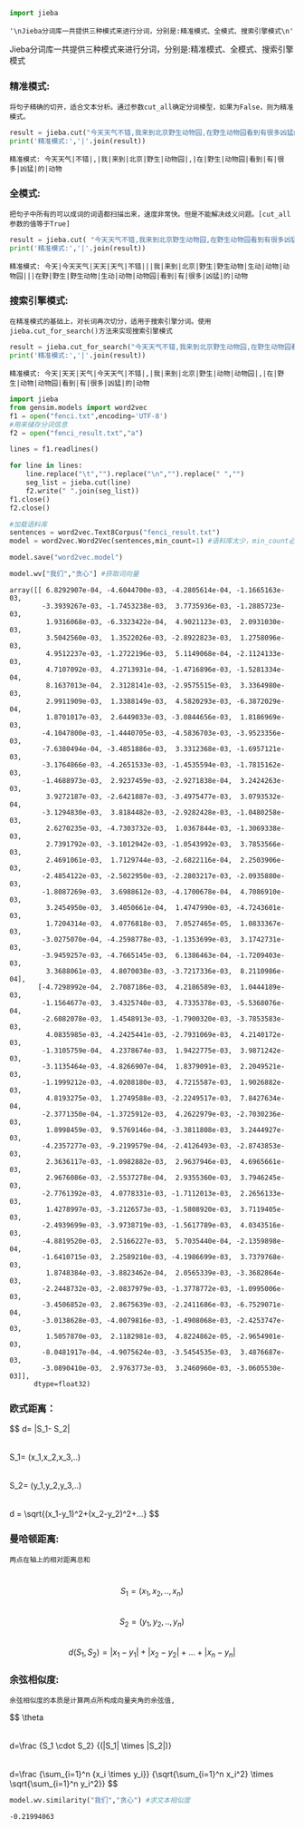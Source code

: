 ```python
import jieba
```




    '\nJieba分词库一共提供三种模式来进行分词，分别是:精准模式、全模式、搜索引擎模式\n'



Jieba分词库一共提供三种模式来进行分词，分别是:精准模式、全模式、搜索引擎模式

### 精准模式: 
    将句子精确的切开，适合文本分析。通过参数cut_all确定分词模型，如果为False，则为精准模式。


```python
result = jieba.cut("今天天气不错,我来到北京野生动物园,在野生动物园看到有很多凶猛的动物",cut_all=False)
print('精准模式:','|'.join(result)) 
```

    精准模式: 今天天气|不错|,|我|来到|北京|野生|动物园|,|在|野生|动物园|看到|有|很多|凶猛|的|动物
    

### 全模式:
    把句子中所有的可以成词的词语都扫描出来，速度非常快。但是不能解决歧义问题。[cut_all参数的值等于True]


```python
result = jieba.cut( "今天天气不错,我来到北京野生动物园,在野生动物园看到有很多凶猛的动物",cut_all=True)
print('精准模式:','|'.join(result)) 
```

    精准模式: 今天|今天天气|天天|天气|不错|||我|来到|北京|野生|野生动物|生动|动物|动物园|||在野|野生|野生动物|生动|动物|动物园|看到|有|很多|凶猛|的|动物
    

### 搜索引擎模式:
    在精准模式的基础上，对长词再次切分，适用于搜索引擎分词。使用jieba.cut_for_search()方法来实现搜索引擎模式


```python
result = jieba.cut_for_search("今天天气不错,我来到北京野生动物园,在野生动物园看到有很多凶猛的动物")
print('精准模式:','|'.join(result)) 
```

    精准模式: 今天|天天|天气|今天天气|不错|,|我|来到|北京|野生|动物|动物园|,|在|野生|动物|动物园|看到|有|很多|凶猛|的|动物
    


```python
import jieba
from gensim.models import word2vec
f1 = open("fenci.txt",encoding='UTF-8')
#用来储存分词信息
f2 = open("fenci_result.txt","a")

lines = f1.readlines()

for line in lines:
    line.replace("\t","").replace("\n","").replace(" ","")
    seg_list = jieba.cut(line)
    f2.write(" ".join(seg_list))
f1.close()
f2.close()

```


```python
#加载语料库
sentences = word2vec.Text8Corpus("fenci_result.txt")
model = word2vec.Word2Vec(sentences,min_count=1) #语料库太少，min_count必须设置成1，不然会报错

model.save("word2vec.model")

model.wv["我们","贪心"] #获取词向量

```




    array([[ 6.8292907e-04, -4.6044700e-03, -4.2805614e-04, -1.1665163e-03,
            -3.3939267e-03, -1.7453238e-03,  3.7735936e-03, -1.2885723e-03,
             1.9316068e-03, -6.3323422e-04,  4.9021123e-03,  2.0931030e-03,
             3.5042560e-03,  1.3522026e-03, -2.8922823e-03,  1.2758096e-03,
             4.9512237e-03, -1.2722196e-03,  5.1149068e-04, -2.1124133e-03,
             4.7107092e-03,  4.2713931e-04, -1.4716896e-03, -1.5281334e-04,
             8.1637013e-04,  2.3128141e-03, -2.9575515e-03,  3.3364980e-03,
             2.9911909e-03,  1.3388149e-03,  4.5820293e-03, -6.3872029e-04,
             1.8701017e-03,  2.6449033e-03, -3.0844656e-03,  1.8186969e-03,
            -4.1047800e-03, -1.4440705e-03, -4.5836703e-03, -3.9523356e-03,
            -7.6380494e-04, -3.4851886e-03,  3.3312368e-03, -1.6957121e-03,
            -3.1764866e-03, -4.2651533e-03, -1.4535594e-03, -1.7815162e-03,
            -1.4688973e-03,  2.9237459e-03, -2.9271838e-04,  3.2424263e-03,
             3.9272187e-03, -2.6421887e-03, -3.4975477e-03,  3.0793532e-04,
            -3.1294830e-03,  3.8184482e-03, -2.9282428e-03, -1.0480258e-03,
             2.6270235e-03, -4.7303732e-03,  1.0367844e-03, -1.3069338e-03,
             2.7391792e-03, -3.1012942e-03, -1.0543992e-03,  3.7853566e-03,
             2.4691061e-03,  1.7129744e-03, -2.6822116e-04,  2.2503906e-03,
            -2.4854122e-03, -2.5022950e-03, -2.2803217e-03, -2.0935880e-03,
            -1.8087269e-03,  3.6988612e-03, -4.1700678e-04,  4.7086910e-03,
             3.2454950e-03,  3.4050661e-04,  1.4747990e-03, -4.7243601e-03,
             1.7204314e-03,  4.0776818e-03,  7.0527465e-05,  1.0833367e-03,
            -3.0275070e-04, -4.2598778e-03, -1.1353699e-03,  3.1742731e-03,
            -3.9459257e-03, -4.7665145e-03,  6.1386463e-04, -1.7209403e-03,
             3.3688061e-03,  4.8070038e-03, -3.7217336e-03,  8.2110986e-04],
           [-4.7298992e-04,  2.7087186e-03,  4.2186589e-03,  1.0444189e-03,
            -1.1564677e-03,  3.4325740e-03,  4.7335378e-03, -5.5368076e-04,
            -2.6082078e-03,  1.4548913e-03, -1.7900320e-03, -3.7853583e-03,
             4.0835985e-03, -4.2425441e-03, -2.7931069e-03,  4.2140172e-03,
            -1.3105759e-04,  4.2378674e-03,  1.9422775e-03,  3.9871242e-03,
            -3.1135464e-03, -4.8266907e-04,  1.8379091e-03,  2.2049521e-03,
            -1.1999212e-03, -4.0208180e-03,  4.7215587e-03,  1.9026882e-03,
             4.8193275e-03,  1.2749588e-03, -2.2249517e-03,  7.8427634e-04,
            -2.3771350e-04, -1.3725912e-03,  4.2622979e-03, -2.7030236e-03,
             1.8998459e-03,  9.5769146e-04, -3.3811808e-03,  3.2444927e-03,
            -4.2357277e-03, -9.2199579e-04, -2.4126493e-03, -2.8743853e-03,
             2.3636117e-03, -1.0982882e-03,  2.9637946e-03,  4.6965661e-03,
             2.9676086e-03, -2.5537278e-04,  2.9355360e-03,  3.7946245e-03,
            -2.7761392e-03,  4.0778331e-03, -1.7112013e-03,  2.2656133e-03,
             1.4278997e-03, -3.2126573e-03, -1.5808920e-03,  3.7119405e-03,
            -2.4939699e-03, -3.9738719e-03, -1.5617789e-03,  4.0343516e-03,
            -4.8819520e-03,  2.5166227e-03,  5.7035440e-04, -2.1359898e-04,
            -1.6410715e-03,  2.2589210e-03, -4.1986699e-03,  3.7379768e-03,
             1.8748384e-03, -3.8823462e-04,  2.0565339e-03, -3.3682864e-03,
            -2.2448732e-03, -2.0837979e-03, -1.3778772e-03, -1.0995006e-03,
            -3.4506852e-03,  2.8675639e-03, -2.2411686e-03, -6.7529071e-04,
            -3.0138628e-03, -4.0079816e-03, -1.4908068e-03, -2.4253747e-03,
             1.5057870e-03,  2.1182981e-03,  4.8224862e-05, -2.9654901e-03,
            -8.0481917e-04, -4.9075624e-03, -3.5454535e-03,  3.4876687e-03,
            -3.0890410e-03,  2.9763773e-03,  3.2460960e-03, -3.0605530e-03]],
          dtype=float32)



### 欧式距离：
\$$ d= |S_1- S_2|  $$
\
$$ S_1= (x_1,x_2,x_3,..) $$
\
$$ S_2= (y_1,y_2,y_3,..) $$
\
$$ d = \sqrt{(x_1-y_1)^2+(x_2-y_2)^2+...} $$

### 曼哈顿距离:
    两点在轴上的相对距离总和
\
    $$ S_1=(x_1,x_2,..,x_n) $$
\
    $$ S_2=(y_1,y_2,..,y_n) $$
\
    $$ d(S_1,S_2)=|x_1-y_1|+|x_2 -y_2| +...+|x_n -y_n|$$
 

### 余弦相似度:
    余弦相似度的本质是计算两点所构成向量夹角的余弦值, 
\$$ \theta$$
\
    $$ d=\frac {S_1 \cdot S_2} {(|S_1| \times |S_2|)} $$
\
    $$ d=\frac {\sum_{i=1}^n {x_i \times y_i}} {\sqrt{\sum_{i=1}^n x_i^2} \times \sqrt{\sum_{i=1}^n y_i^2}} $$



```python
model.wv.similarity("我们","贪心") #求文本相似度
```




    -0.21994063


